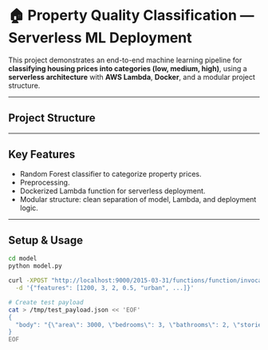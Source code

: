 # 🏠 Property Quality Classification — Serverless ML Deployment

This project demonstrates an end-to-end machine learning pipeline for **classifying housing prices into categories (low, medium, high)**, using a **serverless architecture** with **AWS Lambda**, **Docker**, and a modular project structure.

---

## Project Structure


---

## Key Features

-  Random Forest classifier to categorize property prices.
-  Preprocessing.
-  Dockerized Lambda function for serverless deployment.
-  Modular structure: clean separation of model, Lambda, and deployment logic.

---

## Setup & Usage

```bash
cd model
python model.py

curl -XPOST "http://localhost:9000/2015-03-31/functions/function/invocations" \
  -d '{"features": [1200, 3, 2, 0.5, "urban", ...]}'

# Create test payload
cat > /tmp/test_payload.json << 'EOF'
{
  "body": "{\"area\": 3000, \"bedrooms\": 3, \"bathrooms\": 2, \"stories\": 2, \"mainroad\": \"yes\", \"guestroom\": \"no\", \"basement\": \"yes\", \"hotwaterheating\": \"no\", \"airconditioning\": \"yes\", \"parking\": 2, \"prefarea\": \"yes\", \"furnishingstatus\": \"furnished\"}"
}
EOF
